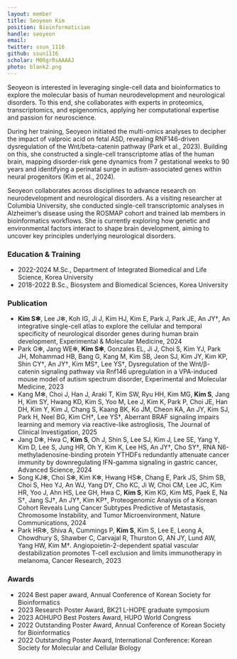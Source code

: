 ```yaml
---
layout: member
title: Seoyeon Kim
position: Bioinformatician
handle: seoyeon
email: 
twitter: ssun_1116
github: ssun1116
scholar: M0RgrRsAAAAJ
photo: blank2.png
---
```


Seoyeon is interested in leveraging single-cell data and bioinformatics to explore the molecular basis of human neurodevelopment and neurological disorders. To this end, she collaborates with experts in proteomics, transcriptomics, and epigenomics, applying her computational expertise and passion for neuroscience. 

During her training, Seoyeon initiated the multi-omics analyses to decipher the impact of valproic acid on fetal ASD, revealing RNF146-driven dysregulation of the Wnt/beta-catenin pathway (Park et al., 2023). Building on this, she constructed a single-cell transcriptome atlas of the human brain, mapping disorder-risk gene dynamics from 7 gestational weeks to 90 years and identifying a perinatal surge in autism-associated genes within neural progenitors (Kim et al., 2024).

Seoyeon collaborates across disciplines to advance research on neurodevelopment and neurological disorders. As a visiting researcher at Columbia University, she conducted single-cell transcriptomic analyses in Alzheimer’s disease using the ROSMAP cohort and trained lab members in bioinformatics workflows. She is currently exploring how genetic and environmental factors interact to shape brain development, aiming to uncover key principles underlying neurological disorders.


### Education & Training
- 2022-2024 M.Sc., Department of Integrated Biomedical and Life Science, Korea University
- 2018-2022 B.Sc., Biosystem and Biomedical Sciences, Korea University


### Publication
- **Kim S✻**, Lee J✻, Koh IG, Ji J, Kim HJ, Kim E, Park J, Park JE, An JY†, An integrative single-cell atlas to explore the cellular and temporal specificity of neurological disorder genes during human brain development, Experimental & Molecular Medicine, 2024
- Park G✻, Jang WE✻, **Kim S✻**, Gonzales EL, Ji J, Choi S, Kim YJ, Park JH, Mohammad HB, Bang G, Kang M, Kim SB, Jeon SJ, Kim JY, Kim KP, Shin CY†, An JY†, Kim MS†, Lee YS†, Dysregulation of the Wnt/β-catenin signaling pathway via Rnf146 upregulation in a VPA-induced mouse model of autism spectrum disorder, Experimental and Molecular Medicine, 2023
- Kang M✻, Choi J, Han J, Araki T, Kim SW, Ryu HH, Kim MG, **Kim S**, Jang H, Kim SY, Hwang KD, Kim S, Yoo M, Lee J, Kim K, Park P, Choi JE, Han DH, Kim Y, Kim J, Chang S, Kaang BK, Ko JM, Cheon KA, An JY, Kim SJ, Park H, Neel BG, Kim CH†, Lee YS†, Aberrant BRAF signaling impairs learning and memory via reactive-like astrogliosis, The Journal of Clinical Investigation, 2025
- Jang D✻, Hwa C, **Kim S**, Oh J, Shin S, Lee SJ, Kim J, Lee SE, Yang Y, Kim D, Lee S, Jung HR, Oh Y, Kim K, Lee HS, An JY†, Cho SY†, RNA N6-methyladenosine-binding protein YTHDFs redundantly attenuate cancer immunity by downregulating IFN-gamma signaling in gastric cancer, Advanced Science, 2024
- Song KJ✻, Choi S✻, Kim K✻, Hwang HS✻, Chang E, Park JS, Shim SB, Choi S, Heo YJ, An WJ, Yang DY, Cho KC, Ji W, Choi CM, Lee JC, Kim HR, Yoo J, Ahn HS, Lee GH, Hwa C, **Kim S**, Kim KG, Kim MS, Paek E, Na S†, Jang SJ†, An JY†, Kim KP†, Proteogenomic Analysis of a Korean Cohort Reveals Lung Cancer Subtypes Predictive of Metastasis, Chromosome Instability, and Tumor Microenvironment, Nature Communications, 2024
- Park HR✻, Shiva A, Cummings P, **Kim S**, Kim S, Lee E, Leong A, Chowdhury S, Shawber C, Carvajal R, Thurston G, AN JY, Lund AW, Yang HW, Kim M†. Angiopoietin-2-dependent spatial vascular destabilization promotes T-cell exclusion and limits immunotherapy in melanoma, Cancer Research, 2023


### Awards
- 2024 Best paper award, Annual Conference of Korean Society for Bioinformatics
- 2023 Research Poster Award, BK21 L-HOPE graduate symposium 
- 2023 AOHUPO Best Posters Award, HUPO World Congress
- 2022 Outstanding Poster Award, Annual Conference of Korean Society for Bioinformatics
- 2022 Outstanding Poster Award, International Conference: Korean Society for Molecular and Cellular Biology